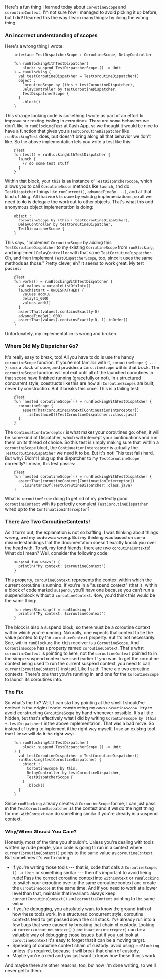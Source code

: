 Here's a fun thing I learned today about `CoroutineScope` and `coroutineContext`. I'm not sure how I managed to avoid picking it up before, but I did!
I learned this the way I learn many things: by doing the wrong thing.

### An incorrect understanding of scopes

Here's a wrong thing I wrote:

        interface TestDispatcherScope : CoroutineScope, DelayController

        fun runBlockingWithTestDispatcher(
            block: suspend TestDispatcherScope.() -> Unit
        ) = runBlocking {
          val testCoroutineDispatcher = TestCoroutineDispatcher()
          object :
            CoroutineScope by (this + testCoroutineDispatcher),
            DelayController by testCoroutineDispatcher,
            TestDispatcherScope {
          }
            .block()
        }

This strange looking code is something I wrote as part of an effort to improve our testing tooling in coroutines. There are some behaviors we don't like in `runBlockingTest` at Cash App, so we thought it would be nice to have a function that gives you a `TestCoroutineDispatcher` like `runBlockingTest` does, but doesn't bring along all that behavior we don't like. So the above implementation lets you write a test like this:

        @Test
        fun test() = runBlockingWithTestDispatcher {
          launch {
            // do some test stuff
          }
        }

Within that block, your `this` is an instance of `TestDispatcherScope`, which allows you to call `CoroutineScope` methods like `launch`, and do `TestDispatcher` things like `runCurrent()`, `advanceTimeBy(...)`, and all that kind of thing.
All that work is done by existing implementations, so all we need to do is delegate the work out to other objects. That's what this odd anonymous object implementation is doing:

        object :
          CoroutineScope by (this + testCoroutineDispatcher),
          DelayController by testCoroutineDispatcher,
          TestDispatcherScope {
        }

This says, "Implement `CoroutineScope` by adding this `TestCoroutineDispatcher` to my existing `CoroutineScope` from `runBlocking`, and implement `DelayController` with that same `TestCoroutineDispatcher`. Oh, and then implement `TestDispatcherScope`, too, since it uses the same methods as those."
Pretty clever, eh? It seems to work great. My test passes:

        @Test
        fun works() = runBlockingWithTestDispatcher {
          val values = mutableListOf<Int>()
          launch(start = UNDISPATCHED) {
            values.add(0)
            delay(1_000)
            values.add(1)
          }
          assertThat(values).containsExactly(0)
          advanceTimeBy(1_000)
          assertThat(values).containsExactly(0, 1).inOrder()
        }

Unfortunately, my implementation is wrong and broken.

### Where Did My Dispatcher Go?

It's really easy to break, too! All you have to do is use the handy `coroutineScope` function.
If you're not familiar with it, `coroutineScope { ... }` runs a block of code, and provides a `CoroutineScope` within that block. The `coroutineScope` function will not exit until all of the launched coroutines in that scope have finished running (gracefully or not). In a structured concurrent style, constructs like this are how all `CoroutineScopes` are built, never by construction.
But it breaks this code. This is a failing test:

        @Test
        fun `nested coroutineScope`() = runBlockingWithTestDispatcher {
          coroutineScope {
            assertThat(coroutineContext[ContinuationInterceptor])
              .isInstanceOf(TestCoroutineDispatcher::class.java)
          }
        }

The `ContinuationInterceptor` is what makes your coroutines go: often, it will be some kind of Dispatcher, which will intercept your continuations and run them on its thread of choice. So this test is simply making sure that, within a `coroutineScope` block, the `ContinuationInterceptor` is actually the `TestCoroutineDispatcher` we need it to be.
But it's not! This test fails hard.
But why? Didn't I plug up the dispatcher to my `TestCoroutineScope` correctly? I mean, this test passes:

        @Test
        fun `nested coroutineScope`() = runBlockingWithTestDispatcher {
          assertThat(coroutineContext[ContinuationInterceptor])
            .isInstanceOf(TestCoroutineDispatcher::class.java)
        }

What is `coroutineScope` doing to get rid of my perfectly good `coroutineContext` with its perfectly cromulent `TestCoroutineDispatcher` wired up to the `ContinuationInterceptor`?

### There Are Two CoroutineContexts!

As it turns out, the explanation is not so baffling: I was thinking about things wrong, and my code was wrong. But my thinking was based on some misunderstandings that the documentation doesn't exactly knock you over the head with.
To wit, my fond friends: there are _two_ `coroutineContexts`!
What do I mean? Well, consider the following code:

        suspend fun whevs() {
          println("My context: $coroutineContext")
        }

This property, `coroutineContext`, represents the context within which the current coroutine is running. If you're in a "suspend context" (that is, within a block of code marked `suspend`), you'll have one because you can't run a suspend block without a `coroutineContext`.
Now, you'd think this would be the same thing:

        fun whevsBlocking() = runBlocking {
          println("My context: $coroutineContext")
        }

The block is also a suspend block, so there must be a coroutine context within which you're running. Naturally, one expects that context to be the value pointed to by the `coroutineContext` property.
But it's not necessarily. See, within `runBlocking` the `this` receiver is a `CoroutineScope`. And `CoroutineScope` has a property named `coroutineContext`. That's what `coroutineContext` is pointing to here, not the `coroutineContext` pointed to in the simple suspend context we used earlier. If you want to get the coroutine context being used to run the current suspend context, you need to call `currentCoroutineContext()` instead.
Like I said: There are two coroutine contexts. There's one that you're running in, and one for the `CoroutineScope` to launch its coroutines into.

### The Fix

So what's the fix?
Well, I can start by pointing at the smell I should've noticed in the original code: constructing my own `CoroutineScope`. I try to avoid constructing `CoroutineScope` by hand whenever possible. It's a little hidden, but that's effectively what I did by writing `CoroutineScope by (this + testDispatcher)` in the above implementation. That was a bad move.
So instead of trying to implement it the right way myself, I use an existing tool that I know will do it the right way:

        fun runBlockingWithTestDispatcher(
            block: suspend TestDispatcherScope.() -> Unit
        ) {
          val testCoroutineDispatcher = TestCoroutineDispatcher()
          runBlocking(testCoroutineDispatcher) {
            object :
              CoroutineScope by this,
              DelayController by testCoroutineDispatcher,
              TestDispatcherScope {
            }
              .block()
          }
        }

Since `runBlocking` already creates a `CoroutineScope` for me, I can just pass in the `TestCoroutineDispatcher` as the context and it will do the right thing for me. `withContext` can do something similar if you're already in a suspend context.

### Why/When Should You Care?

Honestly, most of the time you shouldn't. Unless you're dealing with tools written by rude people, your code is going to run in a context where `currentCoroutineContext()` points to the same value as `coroutineContext`. But sometimes it's worth caring:

* If you're writing those tools --- that is, code that calls a `CoroutineScope.() -> Unit` or something similar --- then it's important to avoid being rude! Pass the correct coroutine context into `withContext` or `runBlocking` to switch your coroutine over to the same coroutine context and create the `CoroutineScope` at the same time. And if you need to work at a lower level than that, maintain that invariant: always keep `currentCoroutineContext()` and `coroutineContext` pointing to the same value.
* If you're debugging, you absolutely want to know the ground truth of how these tools work. In a structured concurrent style, coroutine contexts tend to get passed down the call stack. I've already run into a few bugs that were caused by breaking that chain of custody. Looking at `currentCoroutineContext()[ContinuationInterceptor]` can be a valuable way of debugging those issues, but if you just look at `coroutineContext` it's easy to forget that it can be a moving target.
* Speaking of coroutine context chain of custody: avoid using `runBlocking` unless it's required, because it will break that chain of custody.
* Maybe you're a nerd and you just want to know how these things work.

And maybe there are other reasons, too, but now I'm done writing, so we'll never get to them.
